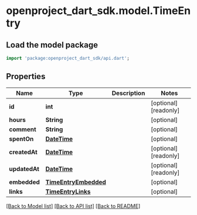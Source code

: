 # openproject_dart_sdk.model.TimeEntry

## Load the model package
```dart
import 'package:openproject_dart_sdk/api.dart';
```

## Properties
Name | Type | Description | Notes
------------ | ------------- | ------------- | -------------
**id** | **int** |  | [optional] [readonly] 
**hours** | **String** |  | [optional] 
**comment** | **String** |  | [optional] 
**spentOn** | [**DateTime**](DateTime.md) |  | [optional] 
**createdAt** | [**DateTime**](DateTime.md) |  | [optional] [readonly] 
**updatedAt** | [**DateTime**](DateTime.md) |  | [optional] [readonly] 
**embedded** | [**TimeEntryEmbedded**](TimeEntryEmbedded.md) |  | [optional] 
**links** | [**TimeEntryLinks**](TimeEntryLinks.md) |  | [optional] 

[[Back to Model list]](../README.md#documentation-for-models) [[Back to API list]](../README.md#documentation-for-api-endpoints) [[Back to README]](../README.md)


